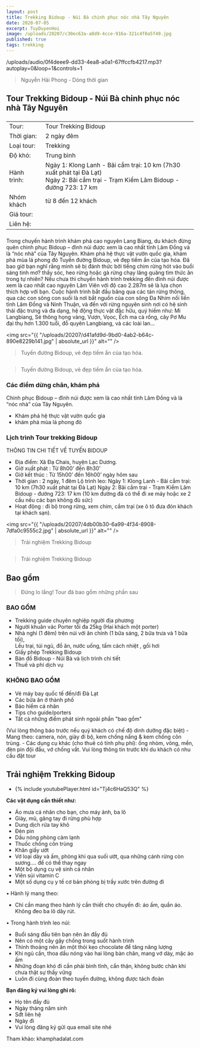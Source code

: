 ```yaml
---
layout: post
title: Trekking Bidoup - Núi Bà chinh phục nóc nhà Tây Nguyên
date: 2020-07-05
excerpt: TuyDuyenHoi
image: /uploads/20207/c30ec63a-a8d9-4cce-916a-321c4f0a5f49.jpg
published: true
tags: trekking
---
```


<p>/uploads/audio/0f4deee9-dd33-4ea8-a0a1-67ffccfb4217.mp3?autoplay=0&loop=1&controls=1</p>
<blockquote>Nguyễn Hải Phong - Dòng thời gian</blockquote>

## Tour Trekking Bidoup - Núi Bà chinh phục nóc nhà Tây Nguyên
<div class="table-wrapper">
    <table class="alt">
        <thead>
            <tr>
                <td colspan="2"></td>
            </tr>
        </thead>
        <tbody>
            <tr>
                <td>Tour:</td>
                <td>Tour Trekking Bidoup</td>
            </tr>
            <tr>
                <td>Thời gian:</td>
                <td>2 ngày đêm</td>
            </tr>
            <tr>
                <td>Loại tour:</td>
                <td>Trekking</td>
            </tr>
            <tr>
                <td>Độ khó:</td>
                <td>Trung bình</td>
            </tr>
            <tr>
                <td>Hành trình:</td>
                <td>Ngày 1: Klong Lanh - Bãi cắm trại: 10 km (7h30 xuất phát tại Đà Lạt)
                    <br/> Ngày 2: Bãi cắm trại - Trạm Kiểm Lâm Bidoup - đường 723: 17 km</td>
            </tr>
            <tr>
                <td>Nhóm khách</td>
                <td>từ 8 đến 12 khách</td>
            </tr>
            <tr>
                <td>Giá tour:</td>
                <td></td>
            </tr>
            <tr>
                <td>Liên hệ:</td>
                <td></td>
            </tr>
        </tbody>
        <tfoot>
            <tr>
                <td colspan="2"></td>
            </tr>
        </tfoot>
    </table>
</div>
Trong chuyến hành trình khám phá cao nguyên Lang Biang, du khách đừng quên chinh phục Bidoup – đỉnh núi được xem là cao nhất tỉnh Lâm Đồng và là “nóc nhà” của Tây Nguyên. Khám phá hệ thực vật vườn quốc gia, khám phá mùa lá phong đỏ Tuyến đường Bidoup, vẻ đẹp tiềm ẩn của tạo hóa. Đã bao giờ bạn nghĩ rằng mình sẽ bị đánh thức bởi tiếng chim rừng hót vào buổi sáng tinh mơ? thấy sóc, heo rừng hoặc gà rừng chạy lăng quăng tìm thức ăn trong tự nhiên? Nếu chưa thì chuyến hành trình trekking đến đỉnh núi được xem là cao nhất cao nguyên Lâm Viên với độ cao 2.287m sẽ là lựa chọn thích hợp với bạn. Cuộc hành trình bắt đầu băng qua các tán rừng thông, qua các con sông con suối là nơi bắt nguồn của con sông Đa Nhim nối liền tỉnh Lâm Đồng và Ninh Thuận, và đến với rừng nguyên sinh nơi có hệ sinh thái đặc trưng và đa dạng, hệ động thực vật đặc hữu, quý hiếm như: Mi Langbiang, Sẻ thông họng vàng, Vượn, Vọoc, Ếch ma cà rồng, cây Pơ Mu đại thụ hơn 1.300 tuổi, đỗ quyên Langbiang, và các loài lan…

<span class="image fit"><img src="{{ "/uploads/20207/d41afd9d-9bd0-4ab2-b64c-890e8229b141.jpg" | absolute_url }}" alt="" /></span>
<blockquote>Tuyến đường Bidoup, vẻ đẹp tiềm ẩn của tạo hóa.</blockquote>
<span class="image fit"><img src="{{ "/uploads/20207/2151be44-749a-43fa-86cf-9c034acb79db.jpg" | absolute_url }}" alt="" /></span>
<blockquote>Tuyến đường Bidoup, vẻ đẹp tiềm ẩn của tạo hóa.</blockquote>

### Các điểm dừng chân, khám phá
Chinh phục Bidoup – đỉnh núi được xem là cao nhất tỉnh Lâm Đồng và là “nóc nhà” của Tây Nguyên. 
 - Khám phá hệ thực vật vườn quốc gia
 - khám phá mùa lá phong đỏ

### Lịch trình Tour trekking Bidoup
THÔNG TIN CHI TIẾT VỀ TUYẾN BIDOUP
 -  Địa điểm: Xã Đạ Chais, huyện Lạc Dương.
 -  Giờ xuất phát : Từ 8h00’ đến 8h30’
 -  Giờ kết thúc : Từ 15h00’ đến 16h00’ ngày hôm sau
 -  Thời gian : 2 ngày, 1 đêm
Lộ trình leo: 
Ngày 1: Klong Lanh - Bãi cắm trại: 10 km (7h30 xuất phát tại Đà Lạt)
Ngày 2: Bãi cắm trại - Trạm Kiểm Lâm Bidoup - đường 723: 17 km (10 km đường đá có thể đi xe máy hoặc xe 2 cầu nếu các bạn không đủ sức)
-  Hoạt động : đi bộ trong rừng, xem chim, cắm trại
(xe ô tô đưa đón khách tại khách sạn).

<span class="image fit"><img src="{{ "/uploads/20207/4db00b30-6a99-4f34-8908-7dfa0c9555c2.jpg" | absolute_url }}" alt="" /></span>
<blockquote>Trải nghiệm Trekking Bidoup</blockquote>
<span class="image fit"><img src="{{ "/uploads/20207/d930681a-cfb0-4f4e-ad1d-ebfc92d9e032.jpg" | absolute_url }}" alt="" /></span>
<blockquote>Trải nghiệm Trekking Bidoup</blockquote>

<h2>Bao gồm</h2>
<blockquote>Đừng lo lắng! Tour đã bao gồm những phần sau</blockquote>
<div class="row">
    <div class="6u 12u$(small)">
        <h3>BAO GỒM</h3>
        <ul>
            <li>Trekking guide chuyên nghiệp người địa phương</li>
            <li>Người khuân vác Porter tối đa 25kg (Hai khách một porter)</li>
            <li>Nhà nghỉ (1 đêm) trên núi với ăn chính (1 bữa sáng, 2 bữa trưa và 1 bữa tối), 
            <br/> Lều trại, túi ngủ, đồ ăn, nước uống, tấm cách nhiệt , gối hơi </li>
            <li>Giấy phép Trekking Bidoup</li>
            <li>Bản đồ  Bidoup - Núi Bà và lịch trình chi tiết</li>
            <li>Thuế và phí dịch vụ</li>
        </ul>
        <h3>KHÔNG BAO GỒM</h3>
        <ul class="alt">
            <li>Vé máy bay quốc tế đến/đi Đà Lạt</li>
            <li>Các bữa ăn ở thành phố</li>
            <li>Bảo hiểm cá nhân</li>
            <li>Tips cho guide/porters</li>
            <li>Tất cả những điểm phát sinh ngoài phần "bao gồm"</li>
        </ul>
    </div>
</div>
(Vui lòng thông báo trước nếu quý khách có chế độ dinh dưỡng đặc biệt)
- Mang theo: camera, nón, giày đi bộ, kem chống nắng & kem chống côn trùng.
- Các dụng cụ khác (cho thuê có tính phụ phí): ống nhòm, võng, mền, đèn pin đội đầu, vớ chống vắt. Vui lòng thông tin trước khi du khách có nhu cầu đặt tour

<h2>Trải nghiệm Trekking Bidoup</h2>
<div class="embed-youtube">
    <ul>
        <li>
            {% include youtubePlayer.html id="Tj4c6HaQ53Q" %}
        </li>
    </ul>
</div>

**Các vật dụng cần thiết như:**
- Áo mưa cá nhân cho bạn, cho máy ảnh, ba lô
- Giày, mũ, găng tay đi rừng phù hợp
- Dung dịch rửa tay khô
- Đèn pin
- Dầu nóng phòng cảm lạnh
- Thuốc chống côn trùng
- Khăn giấy ướt
- Vớ loại dày và ấm, phòng khi qua suối ướt, qua những cánh rừng còn sương…. để có thể thay ngay
- Một bộ dụng cụ vệ sinh cá nhân
- Viên sủi vitamin C
- Một số dụng cụ y tế cơ bản phòng bị trầy xước trên đường đi

• Hành lý mang theo:
- Chỉ cần mang theo hành lý cần thiết cho chuyến đi: áo ấm, quần áo. Không đeo ba lô dây rút.

• Trong hành trình leo núi:
- Buổi sáng đầu tiên bạn nên ăn đầy đủ
- Nên có một cây gậy chống trong suốt hành trình
- Thỉnh thoảng nên ăn một thỏi kẹo chocolate để tăng năng lượng
- Khi ngủ cần, thoa dầu nóng vào hai lòng bàn chân, mang vớ dày, mặc áo ấm
- Những đoạn khó đi cần phải bình tĩnh, cẩn thận, không bước chân khi chưa thật sự thấy vững
- Luôn đi cùng đoàn theo tuyến đường, không được tách đoàn

**Bạn đăng ký vui lòng ghi rõ:**
- Họ tên đầy đủ
- Ngày tháng năm sinh
- Sđt liên hệ
- Ngày đi
- Vui lòng đăng ký gửi qua email site nhé

Tham khảo: khamphadalat.com
